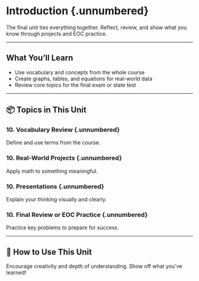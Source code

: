 # Introduction {.unnumbered}

The final unit ties everything together. Reflect, review, and show what you know through projects and EOC practice.

---

## What You’ll Learn

- Use vocabulary and concepts from the whole course
- Create graphs, tables, and equations for real-world data
- Review core topics for the final exam or state test

---

## 📦 Topics in This Unit

###  10. Vocabulary Review {.unnumbered}
Define and use terms from the course.

###  10. Real-World Projects {.unnumbered}
Apply math to something meaningful.

###  10. Presentations {.unnumbered}
Explain your thinking visually and clearly.

###  10. Final Review or EOC Practice {.unnumbered}
Practice key problems to prepare for success.

---

## 🧭 How to Use This Unit

Encourage creativity and depth of understanding. Show off what you’ve learned!

